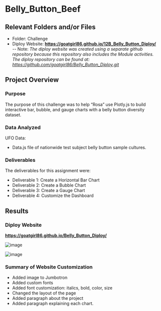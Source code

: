 # Belly_Button_Beef

## Relevant Folders and/or Files
-	Folder: Challenge
-	Diploy Website: **https://goatgirl86.github.io/12B_Belly_Button_Diploy/**
   -- Note: *The diploy website was created using a separate github repository because this repository also includes the Module activities.  The diploy repository can be found at: https://github.com/goatgirl86/Belly_Button_Diploy.git*

## Project Overview

### Purpose

The purpose of this challenge was to help “Rosa” use Plotly.js to build interactive bar, bubble, and gauge charts with a belly button diversity dataset.

### Data Analyzed

UFO Data:
-	Data.js file of nationwide test subject belly button sample cultures.

### Deliverables 

The deliverables for this assignment were:
-	Deliverable 1: Create a Horizontal Bar Chart 
-	Deliverable 2: Create a Bubble Chart 
-	Deliverable 3: Create a Gauge Chart
-	Deliverable 4: Customize the Dashboard

## Results

### Diploy Website
**https://goatgirl86.github.io/Belly_Button_Diploy/**
 
 ![image](https://user-images.githubusercontent.com/92705556/158048985-7ff2b990-d4f4-4fe7-84a9-bff84878adf1.png)

![image](https://user-images.githubusercontent.com/92705556/158048992-aeb1519d-1bcc-4ce3-9a45-9c6d385ab04e.png)

 
### Summary of Website Customization

-	Added image to Jumbotron
-	Added custom fonts
-	Added font customization: italics, bold, color, size
-	Changed the layout of the page
-	Added paragraph about the project
-	Added paragraph explaining each chart.


